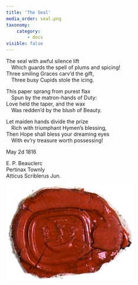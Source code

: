 ```yaml
---
title: 'The Seal'
media_order: seal.png
taxonomy:
    category:
        - docs
visible: false
---
```


The seal with awful silence lift  
&emsp;Which guards the spell of plums and spicing!  
Three smiling Graces carv’d the gift,  
&emsp;Three busy Cupids stole the icing.

This paper sprang from purest flax  
&emsp;Spun by the matron-hands of Duty:  
Love held the taper, and the wax  
&emsp;Was redden’d by the blush of Beauty.  

Let maiden hands divide the prize  
&emsp;Rich with triumphant Hymen’s blessing,  
Then Hope shall bless your dreaming eyes  
&emsp;With ev’ry treasure worth possessing!

May 2d 1816

E. P. Beauclerc  
Pertinax Townly  
Atticus Scriblerus Jun.

![Seal](seal.png)